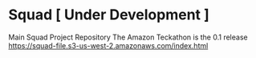 # Squad [ Under Development ]
Main Squad Project Repository
The Amazon Teckathon is the 0.1 release 
https://squad-file.s3-us-west-2.amazonaws.com/index.html
